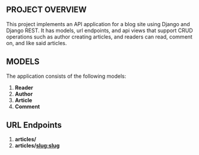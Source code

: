 ## PROJECT OVERVIEW
This project implements an API application for a blog site using Django and Django REST. It has models, url endpoints, and api views that support CRUD operations such as author creating articles, and readers can read, comment on, and like said articles. 


## MODELS
The application consists of the following models:
1. **Reader**
2. **Author**  
3. **Article**  
4. **Comment**

## URL Endpoints
1. **articles/**
2. **articles/<slug:slug>**  
